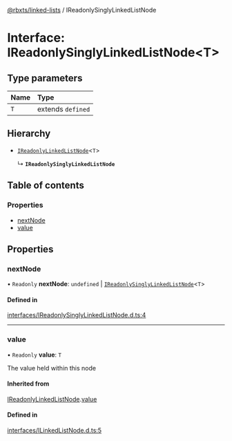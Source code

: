 [@rbxts/linked-lists](../README.md) / IReadonlySinglyLinkedListNode

# Interface: IReadonlySinglyLinkedListNode<T\>

## Type parameters

| Name | Type |
| :------ | :------ |
| `T` | extends `defined` |

## Hierarchy

- [`IReadonlyLinkedListNode`](IReadonlyLinkedListNode.md)<`T`\>

  ↳ **`IReadonlySinglyLinkedListNode`**

## Table of contents

### Properties

- [nextNode](IReadonlySinglyLinkedListNode.md#nextnode)
- [value](IReadonlySinglyLinkedListNode.md#value)

## Properties

### nextNode

• `Readonly` **nextNode**: `undefined` \| [`IReadonlySinglyLinkedListNode`](IReadonlySinglyLinkedListNode.md)<`T`\>

#### Defined in

[interfaces/IReadonlySinglyLinkedListNode.d.ts:4](https://github.com/Bytebit-Org/roblox-LinkedLists/blob/633ec9e/src/interfaces/IReadonlySinglyLinkedListNode.d.ts#L4)

___

### value

• `Readonly` **value**: `T`

The value held within this node

#### Inherited from

[IReadonlyLinkedListNode](IReadonlyLinkedListNode.md).[value](IReadonlyLinkedListNode.md#value)

#### Defined in

[interfaces/ILinkedListNode.d.ts:5](https://github.com/Bytebit-Org/roblox-LinkedLists/blob/633ec9e/src/interfaces/ILinkedListNode.d.ts#L5)
